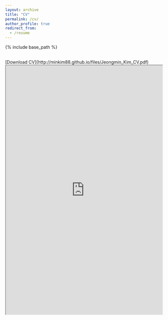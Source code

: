 ```yaml
---
layout: archive
title: "CV"
permalink: /cv/
author_profile: true
redirect_from:
  - /resume
---
```


{% include base_path %}

<br/>
[Download CV](http://minkim88.github.io/files/Jeongmin_Kim_CV.pdf)
<iframe src="https://docs.google.com/gview?url=http://minkim88.github.io/files/Jeongmin_Kim_CV.pdf&embedded=true" width="100%" height="800px"></iframe>
